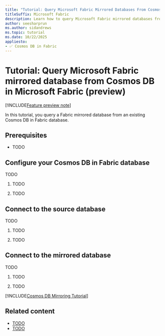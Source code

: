 ```yaml
---
title: "Tutorial: Query Microsoft Fabric Mirrored Databases From Cosmos DB Database (Preview)"
titleSuffix: Microsoft Fabric
description: Learn how to query Microsoft Fabric mirrored databases from Cosmos DB in this tutorial. Follow step-by-step instructions to get started.
author: seesharprun
ms.author: sidandrews
ms.topic: tutorial
ms.date: 10/22/2025
appliesto:
- ✅ Cosmos DB in Fabric
---
```


# Tutorial: Query Microsoft Fabric mirrored database from Cosmos DB in Microsoft Fabric (preview)

[!INCLUDE[Feature preview note](../../includes/feature-preview-note.md)]

In this tutorial, you query a Fabric mirrored database from an existing Cosmos DB in Fabric database.

## Prerequisites

- TODO

## Configure your Cosmos DB in Fabric database

TODO

1. TODO

1. TODO

## Connect to the source database

TODO

1. TODO

1. TODO

## Connect to the mirrored database

TODO

1. TODO

1. TODO

[!INCLUDE[Cosmos DB Mirroring Tutorial](../../mirroring/cosmos-db/includes/mirroring-tutorial.md)]

## Related content

- [TODO](about:blank)
- [TODO](about:blank)
